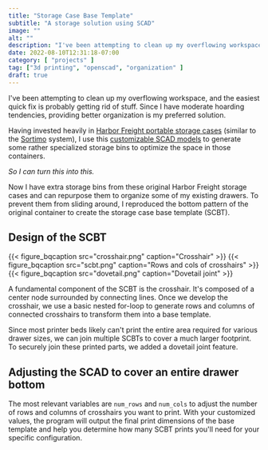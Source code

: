 ```yaml
---
title: "Storage Case Base Template"
subtitle: "A storage solution using SCAD"
image: ""
alt: ""
description: "I've been attempting to clean up my overflowing workspace, so I created the storage case base template (SCBT) in SCAD to help organize my drawer spaces."
date: 2022-08-10T12:31:18-07:00
category: [ "projects" ]
tag: ["3d printing", "openscad", "organization" ]
draft: true
---
```

I've been attempting to clean up my overflowing workspace, and the easiest quick fix is probably getting rid of stuff. Since I have moderate hoarding tendencies, providing better organization is my preferred solution.

Having invested heavily in [Harbor Freight portable storage cases][harborfreight.link] (similar to the [Sortimo][sortimo.link] system), I use this [customizable SCAD models][scadmodel.link] to generate some rather specialized storage bins to optimize the space in those containers.

*So I can turn this into this.*

Now I have extra storage bins from these original Harbor Freight storage cases and can repurpose them to organize some of my existing drawers. To prevent them from sliding around, I reproduced the bottom pattern of the original container to create the storage case base template (SCBT).

## Design of the SCBT

<div class="row">
    {{< figure_bqcaption src="crosshair.png" caption="Crosshair" >}}
    {{< figure_bqcaption src="scbt.png" caption="Rows and cols of crosshairs" >}}
    {{< figure_bqcaption src="dovetail.png" caption="Dovetail joint" >}}
</div>

A fundamental component of the SCBT is the crosshair. It's composed of a center node surrounded by connecting lines. Once we develop the crosshair, we use a basic nested for-loop to generate rows and columns of connected crosshairs to transform them into a base template.

Since most printer beds likely can't print the entire area required for various drawer sizes, we can join multiple SCBTs to cover a much larger footprint. To securely join these printed parts, we added a dovetail joint feature.

## Adjusting the SCAD to cover an entire drawer bottom

The most relevant variables are `num_rows` and `num_cols` to adjust the number of rows and columns of crosshairs you want to print. With your customized values, the program will output the final print dimensions of the base template and help you determine how many SCBT prints you'll need for your specific configuration.

[harborfreight.link]: https://www.harborfreight.com/20-bin-medium-portable-parts-storage-case-93928.html
[sortimo.link]: https://www.mysortimo.com/en/BOXXes-%26-Cases/T-BOXX-G/T-BOXX-G-empty/c/47221
[scadmodel.link]: https://www.thingiverse.com/thing:2836113